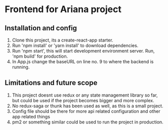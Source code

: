 # Frontend for Ariana project

## Installation and config
1. Clone this project, its a create-react-app starter.
2. Run 'npm install' or 'yarn install' to download dependencies.
3. Run 'npm start', this will start development environment server. Run, 'npm build' for production.
4. In App.js change the baseURL on line no. 9 to where the backend is running. 

## Limitations and future scope
1. This project doesnt use redux or any state management library so far, but could be used if the project becomes bigger and more complex.
2. No redux-saga or thunk has been used as well, as this is a small project.
3. Config file should be there for more api related configuration and other app related things
4. pm2 or something similar could be used to run the project in production.

